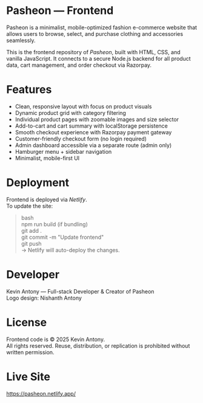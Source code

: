 # Pasheon — Frontend
Pasheon is a minimalist, mobile-optimized fashion e-commerce website that allows users to browse, select, and purchase clothing and accessories seamlessly.

This is the frontend repository of *Pasheon*, built with HTML, CSS, and vanilla JavaScript. It connects to a secure Node.js backend for all product data, cart management, and order checkout via Razorpay.

# Features
- Clean, responsive layout with focus on product visuals
- Dynamic product grid with category filtering
- Individual product pages with zoomable images and size selector
- Add-to-cart and cart summary with localStorage persistence
- Smooth checkout experience with Razorpay payment gateway
- Customer-friendly checkout form (no login required)
- Admin dashboard accessible via a separate route (admin only)
- Hamburger menu + sidebar navigation
- Minimalist, mobile-first UI

# Deployment
Frontend is deployed via *Netlify*.  
To update the site:
> bash  
npm run build (if bundling)  
git add .  
git commit -m "Update frontend"  
git push  
→ Netlify will auto-deploy the changes.

# Developer
Kevin Antony — Full-stack Developer & Creator of Pasheon  
Logo design: Nishanth Antony

# License
Frontend code is © 2025 Kevin Antony.  
All rights reserved. Reuse, distribution, or replication is prohibited without written permission.

# Live Site
https://pasheon.netlify.app/
